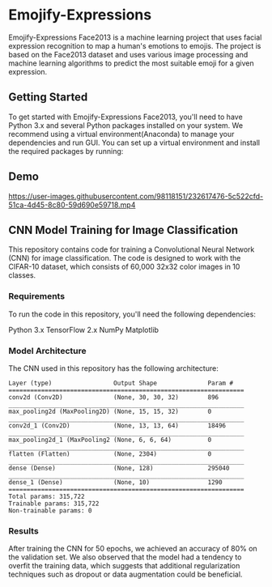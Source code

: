 # Emojify-Expressions
Emojify-Expressions Face2013 is a machine learning project that uses facial expression recognition to map a human's emotions to emojis. The project is based on the Face2013 dataset and uses various image processing and machine learning algorithms to predict the most suitable emoji for a given expression.

## Getting Started

To get started with Emojify-Expressions Face2013, you'll need to have Python 3.x and several Python packages installed on your system. We recommend using a virtual environment(Anaconda) to manage your dependencies and run GUI. You can set up a virtual environment and install the required packages by running:

## Demo

https://user-images.githubusercontent.com/98118151/232617476-5c522cfd-51ca-4d45-8c80-59d690e59718.mp4

## CNN Model Training for Image Classification

This repository contains code for training a Convolutional Neural Network (CNN) for image classification. The code is designed to work with the CIFAR-10 dataset, which consists of 60,000 32x32 color images in 10 classes.

### Requirements

To run the code in this repository, you'll need the following dependencies:

Python 3.x
TensorFlow 2.x
NumPy
Matplotlib


### Model Architecture

The CNN used in this repository has the following architecture:

```
Layer (type)                 Output Shape              Param #
=================================================================
conv2d (Conv2D)              (None, 30, 30, 32)        896
_________________________________________________________________
max_pooling2d (MaxPooling2D) (None, 15, 15, 32)        0
_________________________________________________________________
conv2d_1 (Conv2D)            (None, 13, 13, 64)        18496
_________________________________________________________________
max_pooling2d_1 (MaxPooling2 (None, 6, 6, 64)          0
_________________________________________________________________
flatten (Flatten)            (None, 2304)              0
_________________________________________________________________
dense (Dense)                (None, 128)               295040
_________________________________________________________________
dense_1 (Dense)              (None, 10)                1290
=================================================================
Total params: 315,722
Trainable params: 315,722
Non-trainable params: 0
```

### Results

After training the CNN for 50 epochs, we achieved an accuracy of 80% on the validation set. We also observed that the model had a tendency to overfit the training data, which suggests that additional regularization techniques such as dropout or data augmentation could be beneficial.
